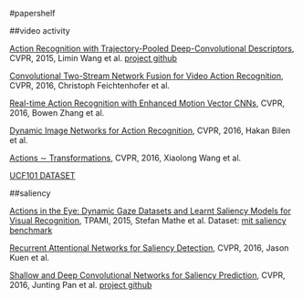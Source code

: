 #papershelf

##video activity

[Action Recognition with Trajectory-Pooled Deep-Convolutional Descriptors](http://www.cv-foundation.org/openaccess/content_cvpr_2015/papers/Wang_Action_Recognition_With_2015_CVPR_paper.pdf), CVPR, 2015, Limin Wang et al. [project github](https://github.com/wanglimin/TDD)

[Convolutional Two-Stream Network Fusion for Video Action Recognition](https://arxiv.org/pdf/1604.06573.pdf), CVPR, 2016, Christoph Feichtenhofer et al.

[Real-time Action Recognition with Enhanced Motion Vector CNNs](https://arxiv.org/pdf/1604.07669.pdf), CVPR, 2016, Bowen Zhang et al.

[Dynamic Image Networks for Action Recognition](http://users.cecs.anu.edu.au/~sgould/papers/cvpr16-dynamic_images.pdf), CVPR, 2016, Hakan Bilen et al.

[Actions ∼ Transformations](https://arxiv.org/pdf/1512.00795v1.pdf), CVPR, 2016, Xiaolong Wang et al.

[UCF101 DATASET](http://crcv.ucf.edu/data/UCF101.php)

##saliency 

[Actions in the Eye: Dynamic Gaze Datasets and
Learnt Saliency Models for Visual Recognition](https://arxiv.org/pdf/1312.7570.pdf), TPAMI, 2015, Stefan Mathe et al.
Dataset: [mit saliency benchmark](http://saliency.mit.edu/datasets.html) 

[Recurrent Attentional Networks for Saliency Detection](https://arxiv.org/pdf/1604.03227.pdf), CVPR, 2016, Jason Kuen et al.

[Shallow and Deep Convolutional Networks for Saliency Prediction](https://arxiv.org/pdf/1603.00845v1.pdf), CVPR, 2016, Junting Pan et al. [project github](https://github.com/imatge-upc/saliency-2016-cvpr)

